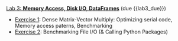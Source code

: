 [Lab 3: **Memory Access, Disk I/O, DataFrames**](https://github.com/PsuAstro528/lab3)  (due {{lab3_due}})
- [Exercise 1](https://psuastro528.github.io/lab3/ex1.html):  Dense Matrix-Vector Multiply:  Optimizing serial code, Memory access paterns, Benchmarking
- [Exercise 2](https://psuastro528.github.io/lab3/ex2_static.html):  Benchmarking File I/O (& Calling Python Packages)
